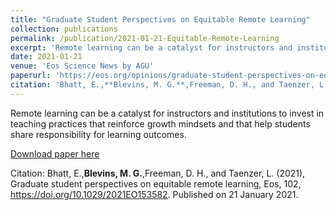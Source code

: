 ```yaml
---
title: "Graduate Student Perspectives on Equitable Remote Learning"
collection: publications
permalink: /publication/2021-01-21-Equitable-Remote-Learning
excerpt: 'Remote learning can be a catalyst for instructors and institutions to invest in teaching practices that reinforce growth mindsets and that help students share responsibility for learning outcomes.'
date: 2021-01-21
venue: 'Eos Science News by AGU'
paperurl: 'https://eos.org/opinions/graduate-student-perspectives-on-equitable-remote-learning'
citation: 'Bhatt, E.,**Blevins, M. G.**,Freeman, D. H., and Taenzer, L. (2021), Graduate student perspectives on equitable remote learning, Eos, 102, https://doi.org/10.1029/2021EO153582. Published on 21 January 2021.'
---
```

Remote learning can be a catalyst for instructors and institutions to invest in teaching practices that reinforce growth mindsets and that help students share responsibility for learning outcomes.

[Download paper here](https://eos.org/opinions/graduate-student-perspectives-on-equitable-remote-learning)

Citation: Bhatt, E.,**Blevins, M. G.**,Freeman, D. H., and Taenzer, L. (2021), Graduate student perspectives on equitable remote learning, Eos, 102, https://doi.org/10.1029/2021EO153582. Published on 21 January 2021.
